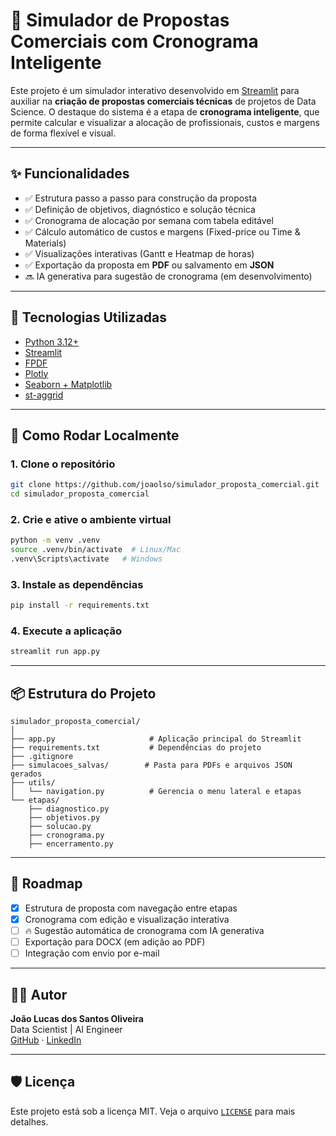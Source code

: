 # 🧠 Simulador de Propostas Comerciais com Cronograma Inteligente

Este projeto é um simulador interativo desenvolvido em [Streamlit](https://streamlit.io/) para auxiliar na **criação de propostas comerciais técnicas** de projetos de Data Science. O destaque do sistema é a etapa de **cronograma inteligente**, que permite calcular e visualizar a alocação de profissionais, custos e margens de forma flexível e visual.

---

## ✨ Funcionalidades

- ✅ Estrutura passo a passo para construção da proposta
- ✅ Definição de objetivos, diagnóstico e solução técnica
- ✅ Cronograma de alocação por semana com tabela editável
- ✅ Cálculo automático de custos e margens (Fixed-price ou Time & Materials)
- ✅ Visualizações interativas (Gantt e Heatmap de horas)
- ✅ Exportação da proposta em **PDF** ou salvamento em **JSON**
- 🔜 IA generativa para sugestão de cronograma (em desenvolvimento)

---

## 🧩 Tecnologias Utilizadas

- [Python 3.12+](https://www.python.org)
- [Streamlit](https://streamlit.io)
- [FPDF](https://pyfpdf.github.io)
- [Plotly](https://plotly.com/python/)
- [Seaborn + Matplotlib](https://seaborn.pydata.org/)
- [st-aggrid](https://github.com/PablocFonseca/streamlit-aggrid)

---

## 🚀 Como Rodar Localmente

### 1. Clone o repositório

```bash
git clone https://github.com/joaolso/simulador_proposta_comercial.git
cd simulador_proposta_comercial
```

### 2. Crie e ative o ambiente virtual

```bash
python -m venv .venv
source .venv/bin/activate  # Linux/Mac
.venv\Scripts\activate   # Windows
```

### 3. Instale as dependências

```bash
pip install -r requirements.txt
```

### 4. Execute a aplicação

```bash
streamlit run app.py
```

---

## 📦 Estrutura do Projeto

```
simulador_proposta_comercial/
│
├── app.py                     # Aplicação principal do Streamlit
├── requirements.txt           # Dependências do projeto
├── .gitignore
├── simulacoes_salvas/        # Pasta para PDFs e arquivos JSON gerados
├── utils/
│   └── navigation.py          # Gerencia o menu lateral e etapas
└── etapas/
    ├── diagnostico.py
    ├── objetivos.py
    ├── solucao.py
    ├── cronograma.py
    ├── encerramento.py
```

---

## 📌 Roadmap

- [x] Estrutura de proposta com navegação entre etapas
- [x] Cronograma com edição e visualização interativa
- [ ] 🔥 Sugestão automática de cronograma com IA generativa
- [ ] Exportação para DOCX (em adição ao PDF)
- [ ] Integração com envio por e-mail

---

## 🧑‍💻 Autor

**João Lucas dos Santos Oliveira**  
Data Scientist | AI Engineer  
[GitHub](https://github.com/joaolso) · [LinkedIn](https://linkedin.com/in/joaolso)

---

## 🛡️ Licença

Este projeto está sob a licença MIT. Veja o arquivo [`LICENSE`](LICENSE) para mais detalhes.
